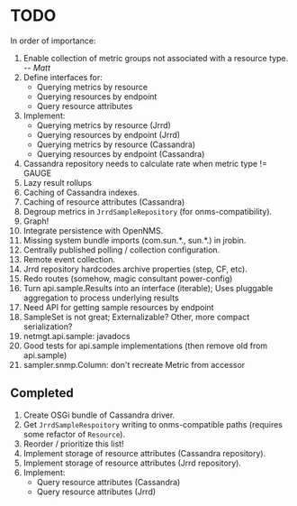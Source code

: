 TODO
====

In order of importance:

 1. Enable collection of metric groups not associated with a resource type. -- *Matt*
 1. Define interfaces for:
    - Querying metrics by resource
    - Querying resources by endpoint
    - Query resource attributes
 1. Implement:
    - Querying metrics by resource (Jrrd)
    - Querying resources by endpoint (Jrrd)
    - Querying metrics by resource (Cassandra)
    - Querying resources by endpoint (Cassandra)
 1. Cassandra repository needs to calculate rate when metric type != GAUGE
 1. Lazy result rollups
 1. Caching of Cassandra indexes.
 1. Caching of resource attributes (Cassandra)
 1. Degroup metrics in `JrrdSampleRepository` (for onms-compatibility).
 1. Graph!
 1. Integrate persistence with OpenNMS.
 1. Missing system bundle imports (com.sun.\*., sun.\*.) in jrobin.
 1. Centrally published polling / collection configuration.
 1. Remote event collection.
 1. Jrrd repository hardcodes archive properties (step, CF, etc).
 1. Redo routes (somehow, magic consultant power-config)
 1. Turn api.sample.Results into an interface (iterable); Uses pluggable
    aggregation to process underlying results
 1. Need API for getting sample resources by endpoint
 1. SampleSet is not great; Externalizable? Other, more compact serialization?
 1. netmgt.api.sample: javadocs
 1. Good tests for api.sample implementations (then remove old from api.sample)
 1. sampler.snmp.Column: don't recreate Metric from accessor
 

Completed
---------
 1. Create OSGi bundle of Cassandra driver.
 1. Get `JrrdSampleRespoitory` writing to onms-compatible paths (requires
    some refactor of `Resource`).
 1. Reorder / prioritize this list!
 1. Implement storage of resource attributes (Cassandra repository).
 1. Implement storage of resource attributes (Jrrd repository).
 1. Implement:
    - Query resource attributes (Cassandra)
    - Query resource attributes (Jrrd)
